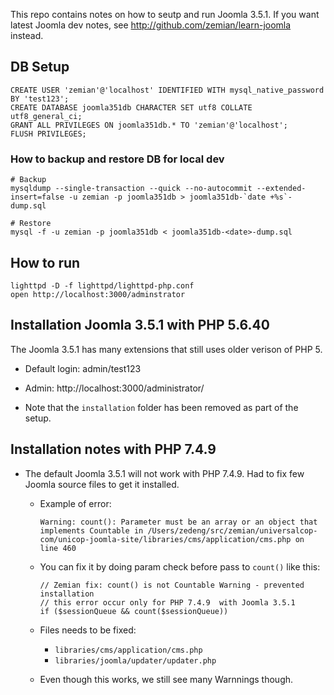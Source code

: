 This repo contains notes on how to seutp and run Joomla 3.5.1. If you want latest Joomla dev notes, see http://github.com/zemian/learn-joomla instead.

## DB Setup

```
CREATE USER 'zemian'@'localhost' IDENTIFIED WITH mysql_native_password BY 'test123';
CREATE DATABASE joomla351db CHARACTER SET utf8 COLLATE utf8_general_ci;
GRANT ALL PRIVILEGES ON joomla351db.* TO 'zemian'@'localhost';
FLUSH PRIVILEGES;
```

### How to backup and restore DB for local dev

```
# Backup
mysqldump --single-transaction --quick --no-autocommit --extended-insert=false -u zemian -p joomla351db > joomla351db-`date +%s`-dump.sql

# Restore
mysql -f -u zemian -p joomla351db < joomla351db-<date>-dump.sql
```

## How to run

```
lighttpd -D -f lighttpd/lighttpd-php.conf
open http://localhost:3000/adminstrator
```

## Installation Joomla 3.5.1 with PHP 5.6.40

The Joomla 3.5.1 has many extensions that still uses older verison of PHP 5.

* Default login: admin/test123

* Admin: http://localhost:3000/administrator/

* Note that the `installation` folder has been removed as part of the setup.


## Installation notes with PHP 7.4.9

* The default Joomla 3.5.1 will not work with PHP 7.4.9. Had to fix few Joomla source files to get it installed.
	
	- Example of error: 

		```
		Warning: count(): Parameter must be an array or an object that implements Countable in /Users/zedeng/src/zemian/universalcop-com/unicop-joomla-site/libraries/cms/application/cms.php on line 460
		```
	
	- You can fix it by doing param check before pass to `count()` like this:

		```
		// Zemian fix: count() is not Countable Warning - prevented installation
		// this error occur only for PHP 7.4.9  with Joomla 3.5.1
		if ($sessionQueue && count($sessionQueue))
		```

	- Files needs to be fixed:

		* `libraries/cms/application/cms.php`
		* `libraries/joomla/updater/updater.php`

	- Even though this works, we still see many Warnnings though.
